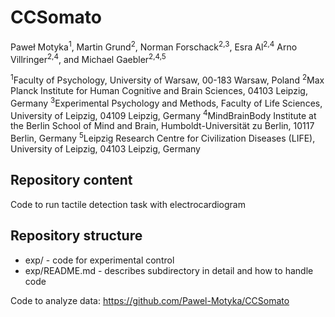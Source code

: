 # CCSomato

Paweł Motyka<sup>1</sup>, Martin Grund<sup>2</sup>, Norman Forschack<sup>2,3</sup>, Esra Al<sup>2,4</sup> Arno Villringer<sup>2,4</sup>, and Michael Gaebler<sup>2,4,5</sup>

<sup>1</sup>Faculty of Psychology, University of Warsaw, 00-183 Warsaw, Poland 
<sup>2</sup>Max Planck Institute for Human Cognitive and Brain Sciences, 04103 Leipzig, Germany 
<sup>3</sup>Experimental Psychology and Methods, Faculty of Life Sciences, University of Leipzig, 04109 Leipzig, Germany
<sup>4</sup>MindBrainBody Institute at the Berlin School of Mind and Brain, Humboldt-Universität zu Berlin, 10117 Berlin, Germany 
<sup>5</sup>Leipzig Research Centre for Civilization Diseases (LIFE), University of Leipzig, 04103 Leipzig, Germany

## Repository content

Code to run tactile detection task with electrocardiogram

## Repository structure

- exp/ - code for experimental control
- exp/README.md -  describes subdirectory in detail and how to handle code

Code to analyze data: https://github.com/Pawel-Motyka/CCSomato